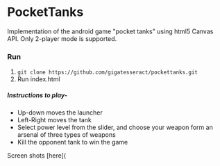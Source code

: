 # PocketTanks
Implementation of the android game  "pocket tanks" using html5 Canvas API. Only 2-player mode is supported.

### Run
1. `git clone https://github.com/gigatesseract/pockettanks.git`
2. Run index.html

##### Instructions to play-
* Up-down moves the launcher
* Left-Right moves the tank
* Select power level from the slider, and choose your weapon form an arsenal of three types of weapons
* Kill the opponent tank to win the game

Screen shots [here](
